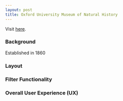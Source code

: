 ```yaml
---
layout: post
title: Oxford University Museum of Natural History
---
```


 Visit [here](https://www.oumnh.ox.ac.uk/#/).

### Background
Established in 1860

### Layout

### Filter Functionality

### Overall User Experience (UX)
